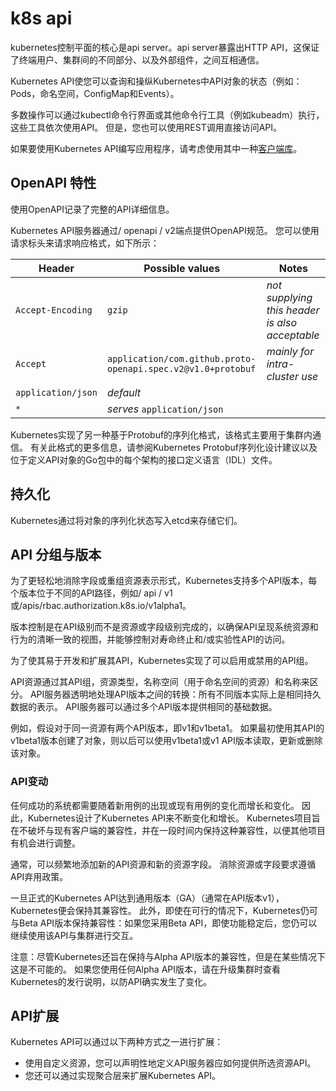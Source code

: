# k8s api

kubernetes控制平面的核心是api server。api server暴露出HTTP API，这保证了终端用户、集群间的不同部分、以及外部组件，之间互相通信。

Kubernetes API使您可以查询和操纵Kubernetes中API对象的状态（例如：Pods，命名空间，ConfigMap和Events）。

多数操作可以通过kubectl命令行界面或其他命令行工具（例如kubeadm）执行，这些工具依次使用API。 但是，您也可以使用REST调用直接访问API。

如果要使用Kubernetes API编写应用程序，请考虑使用其中一种[客户端库](https://kubernetes.io/docs/reference/using-api/client-libraries/)。


## OpenAPI 特性

使用OpenAPI记录了完整的API详细信息。

Kubernetes API服务器通过/ openapi / v2端点提供OpenAPI规范。 您可以使用请求标头来请求响应格式，如下所示：

| Header             | Possible values                                              | Notes                                          |
| ------------------ | ------------------------------------------------------------ | ---------------------------------------------- |
| `Accept-Encoding`  | `gzip`                                                       | *not supplying this header is also acceptable* |
| `Accept`           | `application/com.github.proto-openapi.spec.v2@v1.0+protobuf` | *mainly for intra-cluster use*                 |
| `application/json` | *default*                                                    |                                                |
| `*`                | *serves* `application/json`                                  |                                                |

Kubernetes实现了另一种基于Protobuf的序列化格式，该格式主要用于集群内通信。 有关此格式的更多信息，请参阅Kubernetes Protobuf序列化设计建议以及位于定义API对象的Go包中的每个架构的接口定义语言（IDL）文件。


## 持久化

Kubernetes通过将对象的序列化状态写入etcd来存储它们。


## API 分组与版本

为了更轻松地消除字段或重组资源表示形式，Kubernetes支持多个API版本，每个版本位于不同的API路径，例如/ api / v1或/apis/rbac.authorization.k8s.io/v1alpha1。

版本控制是在API级别而不是资源或字段级别完成的，以确保API呈现系统资源和行为的清晰一致的视图，并能够控制对寿命终止和/或实验性API的访问。

为了使其易于开发和扩展其API，Kubernetes实现了可以启用或禁用的API组。

API资源通过其API组，资源类型，名称空间（用于命名空间的资源）和名称来区分。 API服务器透明地处理API版本之间的转换：所有不同版本实际上是相同持久数据的表示。 API服务器可以通过多个API版本提供相同的基础数据。

例如，假设对于同一资源有两个API版本，即v1和v1beta1。 如果最初使用其API的v1beta1版本创建了对象，则以后可以使用v1beta1或v1 API版本读取，更新或删除该对象。

### API变动

任何成功的系统都需要随着新用例的出现或现有用例的变化而增长和变化。 因此，Kubernetes设计了Kubernetes API来不断变化和增长。 Kubernetes项目旨在不破坏与现有客户端的兼容性，并在一段时间内保持这种兼容性，以便其他项目有机会进行调整。

通常，可以频繁地添加新的API资源和新的资源字段。 消除资源或字段要求遵循API弃用政策。

一旦正式的Kubernetes API达到通用版本（GA）（通常在API版本v1），Kubernetes便会保持其兼容性。 此外，即使在可行的情况下，Kubernetes仍可与Beta API版本保持兼容性：如果您采用Beta API，即使功能稳定后，您仍可以继续使用该API与集群进行交互。

注意：尽管Kubernetes还旨在保持与Alpha API版本的兼容性，但是在某些情况下这是不可能的。 如果您使用任何Alpha API版本，请在升级集群时查看Kubernetes的发行说明，以防API确实发生了变化。

## API扩展

Kubernetes API可以通过以下两种方式之一进行扩展：

* 使用自定义资源，您可以声明性地定义API服务器应如何提供所选资源API。
* 您还可以通过实现聚合层来扩展Kubernetes API。
